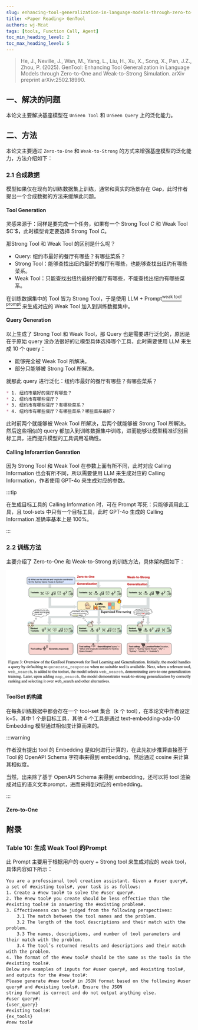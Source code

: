 ```yaml
---
slug: enhancing-tool-generalization-in-language-models-through-zero-to-one-and-weak-to-strong-simulation
title: <Paper Reading> GenTool
authors: wj-Mcat
tags: [tools, Function Call, Agent]
toc_min_heading_level: 2
toc_max_heading_level: 5
---
```


> He, J., Neville, J., Wan, M., Yang, L., Liu, H., Xu, X., Song, X., Pan, J.Z., Zhou, P. (2025). GenTool: Enhancing Tool Generalization in Language Models through Zero-to-One and Weak-to-Strong Simulation. arXiv preprint arXiv:2502.18990.

## 一、解决的问题

本论文主要解决基座模型在 `UnSeen Tool` 和 `UnSeen Query` 上的泛化能力。

## 二、方法

本论文主要通过 `Zero-to-One` 和 `Weak-to-Strong` 的方式来增强基座模型的泛化能力，方法介绍如下：

### 2.1 合成数据

模型如果仅在现有的训练数据集上训练，通常和真实的场景存在 Gap，此时作者提出一个合成数据的方法来缓解此问题。

#### Tool Generation

灵感来源于：同样是要完成一个任务，如果有一个 Strong Tool $C$ 和 Weak Tool $C`$，此时模型肯定要选择 Strong Tool $C$。

那Strong Tool 和 Weak Tool 的区别是什么呢？
* Query: 纽约市最好的餐厅有哪些？有哪些菜系？
* Strong Tool：能够查找出纽约最好的餐厅有哪些，也能够查找出纽约有哪些菜系。
* Weak Tool：只能查找出纽约最好的餐厅有哪些，不能查找出纽约有哪些菜系。

在训练数据集中的 Tool 皆为 Strong Tool，于是使用 LLM + Prompt[<sup>weak tool prompt</sup>](#generate-weak-tool-prompt) 来生成对应的 Weak Tool 加入到训练数据集中。

#### Query Generation

以上生成了 Strong Tool 和 Weak Tool，那 Query 也是需要进行泛化的，原因是在于原始 query 没办法很好的让模型具体选择哪个工具，此时需要使用 LLM 来生成 10 个 query：
* 能够完全被 Weak Tool 所解决。
* 部分只能够被 Strong Tool 所解决。

就那此 query 进行泛化：纽约市最好的餐厅有哪些？有哪些菜系？

```markdown
* 1. 纽约市最好的餐厅有哪些？
* 2. 纽约市有哪些餐厅？
* 3. 纽约市有哪些餐厅？有哪些菜系？
* 4. 纽约市有哪些餐厅？有哪些菜系？哪些菜系最好？
```

此时前两个就能够被 Weak Tool 所解决，后两个就能够被 Strong Tool 所解决。然后这些相似的 query 都加入到训练数据集中训练，进而能够让模型精准识别目标工具，进而提升模型的工具调用准确性。

#### Calling Inforamtion Genration

因为 Strong Tool 和 Weak Tool 在参数上面有所不同，此时对应 Calling Information 也会有所不同，所以需要使用 LLM 来生成对应的 Calling Information，作者使用 GPT-4o 来生成对应的参数。

:::tip

在生成目标工具的 Calling Information 时，可在 Prompt 写死：只能够调用此工具，且 tool-sets 中只有一个目标工具，此时 GPT-4o 生成的 Calling Information 准确率基本上是 100%。

:::

### 2.2 训练方法

主要介绍了 Zero-to-One 和 Weak-to-Strong 的训练方法，具体架构图如下：

![alt text](./imgs/gen-tool-train-architecture.png)

#### ToolSet 的构建

在每条训练数据中都会存在一个 tool-set 集合（k 个 tool），在本论文中作者设定 k=5，其中 1 个是目标工具，其他 4 个工具是通过 text-embedding-ada-00 Embedding 模型通过相似度计算而来的。

:::warning

作者没有提出 tool 的 Embedding 是如何进行计算的，在此先初步推算直接基于 Tool 的 OpenAPI Schema 字符串来得到 embedding，然后通过 cosine 来计算其相似度。

当然，出来除了基于 OpenAPI Schema 来得到 embedding，还可以将 tool 渲染成对应的语义文本prompt，进而来得到对应的 embedding。

:::

#### Zero-to-One



## 附录

### Table 10: 生成 Weak Tool 的Prompt <div id="generate-weak-tool-prompt" />

此 Prompt 主要用于根据用户的 query + Strong tool 来生成对应的 weak tool，具体内容如下所示：

```text
You are a professional tool creation assistant. Given a #user query#, a set of #existing tools#, your task is as follows:
1. Create a #new tool# to solve the #user query#.
2. The #new tool# you create should be less effective than the #existing tools# in answering the #existing problem#.
3. Effectiveness can be judged from the following perspectives:
    3.1 The match between the tool names and the problem.
    3.2 The length of the tool descriptions and their match with the problem.
    3.3 The names, descriptions, and number of tool parameters and their match with the problem.
    3.4 The tool’s returned results and descriptions and their match with the problem.
4. The format of the #new tool# should be the same as the tools in the #existing tools#.
Below are examples of inputs for #user query#, and #existing tools#, and outputs for the #new tool#:
Please generate #new tool# in JSON format based on the following #user query# and #existing tools#. Ensure the JSON
string format is correct and do not output anything else.
#user query#:
{user_query}
#existing tools#:
{ex_tools}
#new tool#
```
